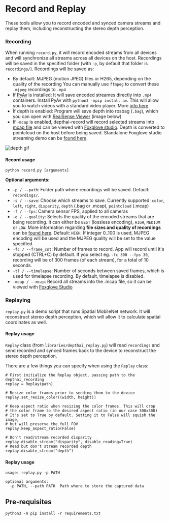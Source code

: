 # Record and Replay

These tools allow you to record encoded and synced camera streams and replay them, including reconstructing the stereo depth perception.

### Recording

When running `record.py`, it will record encoded streams from all devices and will synchronize all streams across all devices on the host. Recordings will be saved in the specified folder (with `-p`, by default that folder is `recordings/`). Recordings will be saved as:
- By default: MJPEG (motion JPEG) files or H265, depending on the quality of the recording You can manually use `ffmpeg` to convert these `.mjpeg` recordings to `.mp4`
- If [PyAv](https://github.com/PyAV-Org/PyAV) is installed: It will save encoded streames directly into `.mp4` containers. Install PyAv with `python3 -mpip install av`. This will allow you to watch videos with a standard video player. More [info here](../gen2-container-encoding).
- If depth is enabled: Program will save depth into rosbag (`.bag`), which you can open with [RealSense Viewer](https://www.intelrealsense.com/sdk-2/#sdk2-tools) (image below)
- If `-mcap` is enabled, depthai-record will record selected streams into [mcap file](https://github.com/foxglove/mcap) and can be viewed with [Foxglove studio](https://foxglove.dev/). Depth is converted to pointcloud on the host before being saved. Standalone Foxglove studio streaming demo can be [found here](../gen2-foxglove/).

![depth gif](https://user-images.githubusercontent.com/18037362/141661982-f206ed61-b505-4b17-8673-211a4029754b.gif)

#### Record usage

```
python record.py [arguments]
```

**Optional arguments:**

- `-p / --path`: Folder path where recordings will be saved. Default: `recordings/`.
- `-s / --save`: Choose which streams to save. Currently supported: `color`, `left`, `right`, `disparity`, `depth` (.bag or .mcap), `pointcloud` (.mcap)
- `-f / --fps`: Camera sensor FPS, applied to all cameras
- `-q / --quality`: Selects the quality of the encoded streams that are being recording. It can either be `BEST` (lossless encoding), `HIGH`, `MEDIUM` or `LOW`. More information regarding **file sizes and quality of recordings** can be [found here](encoding_quality/README.md). Default: `HIGH`. If integer 0..100 is used, MJPEG encoding will be used and the MJPEG quality will be set to the value specified.
- `-fc / --frame_cnt`: Number of frames to record. App will record until it's stopped (CTRL+C) by default. If you select eg. `-fc 300 --fps 30`, recording will be of 300 frames (of each stream), for a total of 10 seconds.
- `-tl / --timelapse`: Number of seconds between saved frames, which is used for timelapse recording. By default, timelapse is disabled.
- `-mcap / --mcap`: Record all streams into the .mcap file, so it can be viewed with [Foxglove Studio](https://foxglove.dev/)

### Replaying

`replay.py` is a demo script that runs Spatial MobileNet network. It will reconstruct stereo depth perception, which will allow it to calculate spatial coordinates as well.

#### Replay usage

`Replay` class (from `libraries/depthai_replay.py`) will read `recordings` and send recorded and synced frames back to the device to reconstruct the stereo depth perception.

There are a few things you can specify when using the `Replay` class:

```pyhton
# First initialize the Replay object, passing path to the depthai_recording
replay = Replay(path)

# Resize color frames prior to sending them to the device
replay.set_resize_color((width, height))

# Keep aspect ratio when resizing the color frames. This will crop
# the color frame to the desired aspect ratio (in our case 300x300)
# It's set to True by default. Setting it to False will squish the image,
# but will preserve the full FOV
replay.keep_aspect_ratio(False)

# Don't read/stream recorded disparity
replay.disable_stream("disparity", disable_reading=True)
# Read but don't stream recorded depth
replay.disable_stream("depth")
```
#### Replay usage
```
usage: replay.py -p PATH

optional arguments:
  -p PATH, --path PATH  Path where to store the captured data
```

## Pre-requisites

```
python3 -m pip install -r requirements.txt
```
